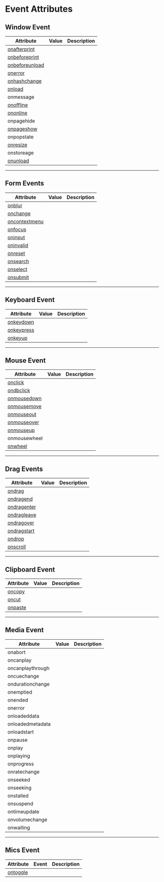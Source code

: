 # Event Attributes

## Window Event

| Attribute                                                              | Value | Description |
| ---------------------------------------------------------------------- | ----- | ----------- |
| [onafterprint](https://www.w3schools.com/tags/ev_onafterprint.asp)     |       |             |
| [onbeforeprint](https://www.w3schools.com/tags/ev_onbeforeprint.asp)   |       |             |
| [onbeforeunload](https://www.w3schools.com/tags/ev_onbeforeunload.asp) |       |             |
| [onerror](https://www.w3schools.com/tags/ev_onerror.asp)               |       |             |
| [onhashchange](https://www.w3schools.com/tags/ev_onhashchange.asp)     |       |             |
| [onload](https://www.w3schools.com/tags/ev_onload.asp)                 |       |             |
| onmessage                                                              |       |             |
| [onoffline](https://www.w3schools.com/tags/ev_onoffline.asp)           |       |             |
| [ononline](https://www.w3schools.com/tags/ev_ononline.asp)             |       |             |
| onpagehide                                                             |       |             |
| [onpageshow](https://www.w3schools.com/tags/ev_onpageshow.asp)         |       |             |
| onpopstate                                                             |       |             |
| [onresize](https://www.w3schools.com/tags/ev_onresize.asp)             |       |             |
| onstoreage                                                             |       |             |
| [onunload](https://www.w3schools.com/tags/ev_onunload.asp)             |       |             |

---

## Form Events

| Attribute                                                            | Value | Description |
| -------------------------------------------------------------------- | ----- | ----------- |
| [onblur](https://www.w3schools.com/tags/ev_onblur.asp)               |       |             |
| [onchange](https://www.w3schools.com/tags/ev_onchange.asp)           |       |             |
| [oncontextmenu](https://www.w3schools.com/tags/ev_oncontextmenu.asp) |       |             |
| [onfocus](https://www.w3schools.com/tags/ev_onfocus.asp)             |       |             |
| [oninput](https://www.w3schools.com/tags/ev_oninput.asp)             |       |             |
| [oninvalid](https://www.w3schools.com/tags/ev_oninvalid.asp)         |       |             |
| [onreset](https://www.w3schools.com/tags/ev_onreset.asp)             |       |             |
| [onsearch](https://www.w3schools.com/tags/ev_onsearch.asp)           |       |             |
| [onselect](https://www.w3schools.com/tags/ev_onselect.asp)           |       |             |
| [onsubmit](https://www.w3schools.com/tags/ev_onsubmit.asp)           |       |             |

---

## Keyboard Event

| Attribute                                                      | Value | Description |
| -------------------------------------------------------------- | ----- | ----------- |
| [onkeydown](https://www.w3schools.com/tags/ev_onkeydown.asp)   |       |             |
| [onkeypress](https://www.w3schools.com/tags/ev_onkeypress.asp) |       |             |
| [onkeyup](https://www.w3schools.com/tags/ev_onkeyup.asp)       |       |             |

---

## Mouse Event

| Attribute                                                        | Value | Description |
| ---------------------------------------------------------------- | ----- | ----------- |
| [onclick](https://www.w3schools.com/tags/ev_onclick.asp)         |       |             |
| [ondbclick](https://www.w3schools.com/tags/ev_ondblclick.asp)    |       |             |
| [onmousedown](https://www.w3schools.com/tags/ev_onmousedown.asp) |       |             |
| [onmousemove](https://www.w3schools.com/tags/ev_onmousemove.asp) |       |             |
| [onmouseout](https://www.w3schools.com/tags/ev_onmouseout.asp)   |       |             |
| [onmouseover](https://www.w3schools.com/tags/ev_onmouseover.asp) |       |             |
| [onmouseup](https://www.w3schools.com/tags/ev_onmouseup.asp)     |       |             |
| onmousewheel                                                     |       |             |
| [onwheel](https://www.w3schools.com/tags/ev_onwheel.asp)         |       |             |

---

## Drag Events

| Attribute                                                        | Value | Description |
| ---------------------------------------------------------------- | ----- | ----------- |
| [ondrag](https://www.w3schools.com/tags/ev_ondrag.asp)           |       |             |
| [ondragend](https://www.w3schools.com/tags/ev_ondragend.asp)     |       |             |
| [ondragenter](https://www.w3schools.com/tags/ev_ondragenter.asp) |       |             |
| [ondragleave](https://www.w3schools.com/tags/ev_ondragleave.asp) |       |             |
| [ondragover](https://www.w3schools.com/tags/ev_ondragover.asp)   |       |             |
| [ondragstart](https://www.w3schools.com/tags/ev_ondragstart.asp) |       |             |
| [ondrop](https://www.w3schools.com/tags/ev_ondrop.asp)           |       |             |
| [onscroll](https://www.w3schools.com/tags/ev_onscroll.asp)       |       |             |

---

## Clipboard Event

| Attribute                                                | Value | Description |
| -------------------------------------------------------- | ----- | ----------- |
| [oncopy](https://www.w3schools.com/tags/ev_oncopy.asp)   |       |             |
| [oncut](https://www.w3schools.com/tags/ev_oncut.asp)     |       |             |
| [onpaste](https://www.w3schools.com/tags/ev_onpaste.asp) |       |             |

---

## Media Event

| Attribute        | Value | Description |
| ---------------- | ----- | ----------- |
| onabort          |       |             |
| oncanplay        |       |             |
| oncanplaythrough |       |             |
| oncuechange      |       |             |
| ondurationchange |       |             |
| onemptied        |       |             |
| onended          |       |             |
| onerror          |       |             |
| onloadeddata     |       |             |
| onloadedmetadata |       |             |
| onloadstart      |       |             |
| onpause          |       |             |
| onplay           |       |             |
| onplaying        |       |             |
| onprogress       |       |             |
| onratechange     |       |             |
| onseeked         |       |             |
| onseeking        |       |             |
| onstalled        |       |             |
| onsuspend        |       |             |
| ontimeupdate     |       |             |
| onvolumechange   |       |             |
| onwaiting        |       |             |

---

## Mics Event

| Attribute    | Event | Description |
| ------------ | ----- | ----------- |
| [ontoggle]() |       |             |
